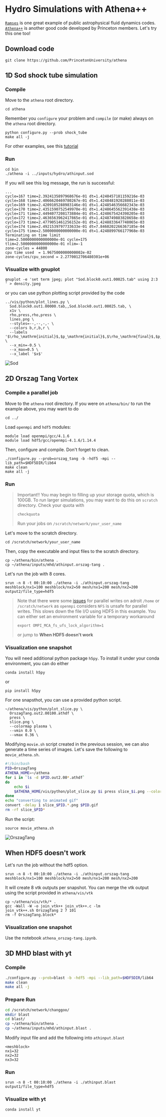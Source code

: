 # Hydro Simulations with Athena++

[`Ramses`](https://bitbucket.org/rteyssie/ramses) is one great example of public astrophysical fluid dynamics codes.
[`Athena++`](https://github.com/PrincetonUniversity/athena) is another good code developed by Princeton members. Let's try this one too!

## Download code

```
git clone https://github.com/PrincetonUniversity/athena
```

## 1D Sod shock tube simulation

### Compile

Move to the `athena` root directory.

```
cd athena
```

Remember you `configure` your problem and `compile` (or make) always on the `athena` root directory.

```
python configure.py --prob shock_tube
make all -j
```

For other examples, see this [tutorial](https://github.com/PrincetonUniversity/athena/wiki/Tutorial)

### Run

```
cd bin
./athena -i ../inputs/hydro/athinput.sod
```

If you will see this log message, the run is successful:
```
...
cycle=167 time=2.3924135897968676e-01 dt=1.4248457181159216e-03
cycle=168 time=2.4066620469780267e-01 dt=1.4248481920288011e-03
cycle=169 time=2.4209105288983146e-01 dt=1.4248546356682343e-03
cycle=170 time=2.4351590752549970e-01 dt=1.4248645562391438e-03
cycle=171 time=2.4494077208173884e-01 dt=1.4248675424398205e-03
cycle=172 time=2.4636563962417865e-01 dt=1.4248749883828658e-03
cycle=173 time=2.4779051461256152e-01 dt=1.4248833647748065e-03
cycle=174 time=2.4921539797733633e-01 dt=7.8460202266367185e-04
cycle=175 time=2.5000000000000000e-01 dt=1.4248899766177968e-03
Terminating on time limit
time=2.5000000000000000e-01 cycle=175
tlim=2.5000000000000000e-01 nlim=-1
zone-cycles = 44800
cpu time used  = 1.9675000000000002e-02
zone-cycles/cpu_second = 2.2770012706480301e+06
```

### Visualize with gnuplot

```
gnuplot -e 'set term jpeg; plot "Sod.block0.out1.00025.tab" using 2:3 ' > density.jpeg
```

or you can use python plotting script provided by the code

```
../vis/python/plot_lines.py \
  Sod.block0.out1.00000.tab,,Sod.block0.out1.00025.tab, \
  x1v \
  rho,press,rho,press \
  lines.png \
  --styles=--,--,-,- \
  --colors b,r,b,r \
  --labels '$\rho_\mathrm{initial}$,$p_\mathrm{initial}$,$\rho_\mathrm{final}$,$p_\mathrm{final}$' \
  --x_min=-0.5 \
  --x_max=0.5 \
  --x_label '$x$'
```

![Sod](lines.png)

## 2D Orszag Tang Vortex

### Compile a parallel job

Move to the `athena` root directory. If you were on `athena/bin/` to run the example above, you may want to do

```
cd ../
```

Load `openmpi` and `hdf5` modules:

```
module load openmpi/gcc/4.1.6
module load hdf5/gcc/openmpi-4.1.6/1.14.4
```

Then, configure and compile. Don't forget to clean.

```
./configure.py --prob=orszag_tang -b -hdf5 -mpi --lib_path=$HDF5DIR/lib64
make clean
make all -j
```

### Run

> Important!!
> You may begin to filling up your storage quota, which is 100GB. To run larger simulations, you may want to do this on `scratch` directory.
> Check your quota with
> ```
> checkquota
> ```
> Run your jobs on `/scratch/network/your_user_name`

Let's move to the scratch directory.

```
cd /scratch/network/your_user_name
```

Then, copy the executable and input files to the scratch directory.

```
cp ~/athena/bin/athena .
cp ~/athena/inputs/mhd/athinput.orszag-tang .
```

Let's run the job with 8 cores.

```
srun -n 8 -t 00:10:00 ./athena -i ./athinput.orszag-tang meshblock/nx1=100 meshblock/nx2=50 mesh/nx1=200 mesh/nx2=200 output2/file_type=hdf5
```

> Note that there were some [issues](https://github.com/open-mpi/ompi/issues/4446) for parallel writes on adroit `/home` or `/scratch/network` as `openmpi` considers `NFS` is unsafe for parallel writes. This slows down the file I/O using HDF5 in this example. You can either set an environment variable for a temporary workaround
> ```
> export OMPI_MCA_fs_ufs_lock_algorithm=1
> ```
> or jump to **When HDF5 doesn't work**

### Visualization one snapshot

You will need additional python package `h5py`. To install it under your conda environment, you can do either

```
conda install h5py
```

or

```
pip install h5py
```

For one snapsthot, you can use a provided python script.

```
~/athena/vis/python/plot_slice.py \
  OrszagTang.out2.00100.athdf \
  press \
  slice.png \
  --colormap plasma \
  --vmin 0.0 \
  --vmax 0.36 \
```

Modifying `movie.sh` script created in the previous session, we can also generate a time series of images. Let's save the following to `movie_athena.sh`.

```sh
#!/bin/bash
PID=OrszagTang
ATHENA_HOME=~/athena
for i in `ls -d $PID.out2.00*.athdf`
do
    echo $i
    $ATHENA_HOME/vis/python/plot_slice.py $i press slice_$i.png --colormap plasma --vmin 0.0 --vmax 0.36
done
echo "converting to animated gif"
convert -delay 1 slice_$PID.*.png $PID.gif
rm -rf slice_$PID*
```

Run the script:

```
source movie_athena.sh
```

![OrszagTang](OrszagTang.gif)

## When HDF5 doesn't work

Let's run the job without the hdf5 option.

```
srun -n 8 -t 00:10:00 ./athena -i ./athinput.orszag-tang meshblock/nx1=100 meshblock/nx2=50 mesh/nx1=200 mesh/nx2=200
```

It will create 8 vtk outputs per snapshot. You can merge the vtk output using the script provided in `athena/vis/vtk`

```
cp ~/athena/vis/vtk/* .
gcc -Wall -W -o join_vtk++ join_vtk++.c -lm
join_vtk++.sh OrszagTang 2 7 101
rm -f OrszagTang.block*
```

### Visualization one snapshot

Use the notebook `athena_orszag-tang.ipynb`.

## 3D MHD blast with yt

### Compile
```sh
./configure.py --prob=blast -b -hdf5 -mpi --lib_path=$HDF5DIR/lib64
make clean
make all -j
```

### Prepare Run

```sh
cd /scratch/network/changgoo/
mkdir blast
cd blast/
cp ~/athena/bin/athena .
cp ~/athena/inputs/mhd/athinput.blast .
```

Modify input file and add the following into `athinput.blast`
```
<meshblock>
nx1=32
nx2=32
nx3=32
```

### Run

```
srun -n 8 -t 00:10:00 ./athena -i ./athinput.blast output1/file_type=hdf5
```

### Visualize with yt

```
conda install yt
```

